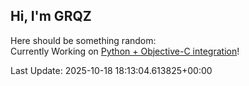 ## Hi, I'm GRQZ
Here should be something random:  
Currently Working on [Python + Objective-C integration](<https://github.com/grqz/actpg>)!


Last Update: 2025-10-18 18:13:04.613825+00:00
